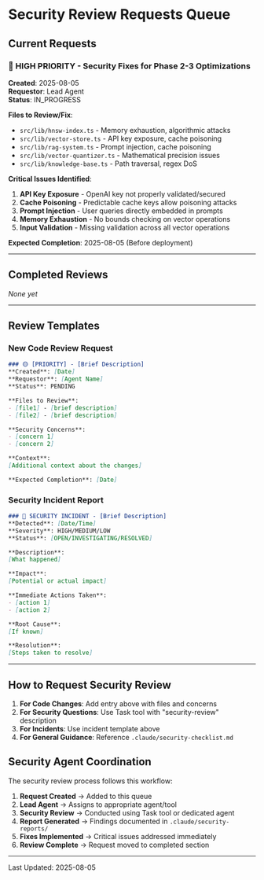 # Security Review Requests Queue

## Current Requests

### 🔴 HIGH PRIORITY - Security Fixes for Phase 2-3 Optimizations
**Created**: 2025-08-05  
**Requestor**: Lead Agent  
**Status**: IN_PROGRESS  

**Files to Review/Fix**:
- `src/lib/hnsw-index.ts` - Memory exhaustion, algorithmic attacks
- `src/lib/vector-store.ts` - API key exposure, cache poisoning  
- `src/lib/rag-system.ts` - Prompt injection, cache poisoning
- `src/lib/vector-quantizer.ts` - Mathematical precision issues
- `src/lib/knowledge-base.ts` - Path traversal, regex DoS

**Critical Issues Identified**:
1. **API Key Exposure** - OpenAI key not properly validated/secured
2. **Cache Poisoning** - Predictable cache keys allow poisoning attacks
3. **Prompt Injection** - User queries directly embedded in prompts
4. **Memory Exhaustion** - No bounds checking on vector operations
5. **Input Validation** - Missing validation across all vector operations

**Expected Completion**: 2025-08-05 (Before deployment)

---

## Completed Reviews

*None yet*

---

## Review Templates

### New Code Review Request
```markdown
### 🟡 [PRIORITY] - [Brief Description]
**Created**: [Date]
**Requestor**: [Agent Name]
**Status**: PENDING

**Files to Review**:
- [file1] - [brief description]
- [file2] - [brief description]

**Security Concerns**:
- [concern 1]
- [concern 2]

**Context**:
[Additional context about the changes]

**Expected Completion**: [Date]
```

### Security Incident Report
```markdown
### 🔴 SECURITY INCIDENT - [Brief Description]
**Detected**: [Date/Time]
**Severity**: HIGH/MEDIUM/LOW
**Status**: [OPEN/INVESTIGATING/RESOLVED]

**Description**:
[What happened]

**Impact**:
[Potential or actual impact]

**Immediate Actions Taken**:
- [action 1]
- [action 2]

**Root Cause**:
[If known]

**Resolution**:
[Steps taken to resolve]
```

---

## How to Request Security Review

1. **For Code Changes**: Add entry above with files and concerns
2. **For Security Questions**: Use Task tool with "security-review" description  
3. **For Incidents**: Use incident template above
4. **For General Guidance**: Reference `.claude/security-checklist.md`

## Security Agent Coordination

The security review process follows this workflow:

1. **Request Created** → Added to this queue
2. **Lead Agent** → Assigns to appropriate agent/tool
3. **Security Review** → Conducted using Task tool or dedicated agent
4. **Report Generated** → Findings documented in `.claude/security-reports/`
5. **Fixes Implemented** → Critical issues addressed immediately
6. **Review Complete** → Request moved to completed section

---

Last Updated: 2025-08-05